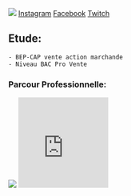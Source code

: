 
  <p><img src= "https://image-uniservice.linternaute.com/image/450/1389758640/11742809.jpg">
  <p1><a href="https://www.instagram.com/azekiell/">Instagram</a></p1>
  <p2><a href="https://www.facebook.com/beauvallet.julien">Facebook</a></p2>
  <p3><a href="https://www.twitch.tv/djub0otv">Twitch</a></p3></p>

  
<h2>Etude:</h2>

    - BEP-CAP vente action marchande
    - Niveau BAC Pro Vente
   
  <h3>Parcour Professionnelle:</h3>

   <title>Armée de l'Air:</title>
     
   <p><img src= "https://a4-images.myspacecdn.com/images04/8/c3f4ffcffe274591b6ae50a3f2e1cce5/full.jpg">
   <iframe src="https://giphy.com/embed/9P94yLRR2R4LFNNXIg" width="180" height="180" frameBorder="0" class="giphy-embed" allowFullScreen>
   <iframe src="https://giphy.com/embed/ZcZOj4q60MNsQ" width="180" height="180" frameBorder="0" class="giphy-embed" allowFullScreen></p> 
   

